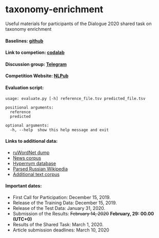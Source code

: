 # taxonomy-enrichment
Useful materials for participants of the Dialogue 2020 shared task on taxonomy enrichment

#### Baselines: [github](https://github.com/dialogue-evaluation/taxonomy-enrichment/tree/master/baselines)
#### Link to competion: [codalab](https://competitions.codalab.org/competitions/22168)
#### Discussion group: [Telegram](https://t.me/joinchat/Ckja7Vh00qPOU887pLonqQ)
#### Competition Website: [NLPub](https://russe.nlpub.org/2020/isa/)

#### Evaluation script:
```
usage: evaluate.py [-h] reference_file.tsv predicted_file.tsv

positional arguments:
  reference
  predicted

optional arguments:
  -h, --help  show this help message and exit
```

#### Links to additional data:

* [ruWordNet dump](https://drive.google.com/file/d/1McTwDUlw2AoDl-0xHlyH6y-mIVXOcn1U/view)
* [News corpus](http://bit.ly/38CLlmW)
* [Hypernym database](http://panchenko.me/data/joint/isas/ru-librusec-wiki-diff.csv.gz)
* [Parsed Russian Wikipedia](http://panchenko.me/data/joint/corpora/wikipedia-ru-2018.txt.gz)
* [Additional text corpus](http://panchenko.me/data/russe/librusec_fb2.plain.gz)

#### Important dates:
* First Call for Participation: December 15, 2019.
* Release of the Training Data: December 15, 2019.
* Release of the Test Data: January 31, 2020.
* Submission of the Results: ~~February 14, 2020~~ **February, 29: 00.00 (UTC+0)**
* Results of the Shared Task: March 1, 2020.
* Article submission deadlines: March 10, 2020
